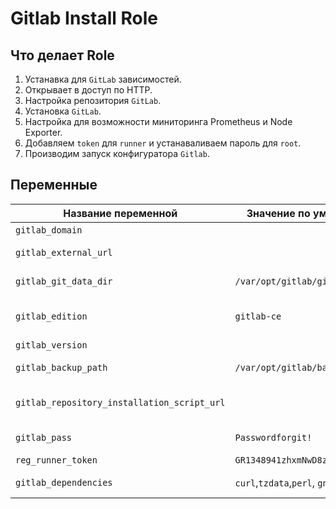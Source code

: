 # Gitlab Install Role
## Что делает Role
1. Устанавка для `GitLab` зависимостей.
2. Открывает в доступ по HTTP.
3. Настройка репозитория `GitLab`.
4. Установка `GitLab`.
5. Настройка для возможности миниторинга Prometheus и Node Exporter.
6. Добавляем `token` для `runner` и устанаваливаем пароль для `root`.
7. Производим запуск конфигуратора `Gitlab`.

## Переменные

| Название переменной | Значение по умолчанию | Описание |
| --- | --- | --- |
| `gitlab_domain` |   | Домен GitLab |
| `gitlab_external_url` |  | Внешний URL для Gitlab  |
| `gitlab_git_data_dir` | `/var/opt/gitlab/git-data` | Директория для данных Gitlab |
| `gitlab_edition` | `gitlab-ce` | Версия распространения Gitlab |
| `gitlab_version` |   | Версия Gitlab |
| `gitlab_backup_path` | `/var/opt/gitlab/backups` | Директория для Бэкапов |
| `gitlab_repository_installation_script_url` |  | Ссылка на установочный скрипт |
| `gitlab_pass` | `Passwordforgit!` | Пароль от root Gitlab |
| `reg_runner_token` | `GR1348941zhxmNwD8zrzySqCyJtM3` | Token для Runner |
|`gitlab_dependencies` | `curl`,`tzdata`,`perl`, `gnupg2` | Зависимости для Gitlab |